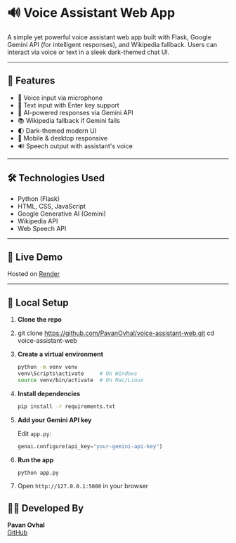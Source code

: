 # 🔊 Voice Assistant Web App

A simple yet powerful voice assistant web app built with Flask, Google Gemini API (for intelligent responses), and Wikipedia fallback. Users can interact via voice or text in a sleek dark-themed chat UI.

---

## 🧠 Features

- 🎤 Voice input via microphone
- 💬 Text input with Enter key support
- 🤖 AI-powered responses via Gemini API
- 📚 Wikipedia fallback if Gemini fails
- 🌓 Dark-themed modern UI
- 📱 Mobile & desktop responsive
- 🔊 Speech output with assistant's voice

---

## 🛠️ Technologies Used

- Python (Flask)
- HTML, CSS, JavaScript
- Google Generative AI (Gemini)
- Wikipedia API
- Web Speech API

---

## 🚀 Live Demo

Hosted on [Render](https://voice-assistant-djpx.onrender.com)

---

## 🧪 Local Setup

1. **Clone the repo**
2. 
   git clone https://github.com/PavanOvhal/voice-assistant-web.git
   cd voice-assistant-web
   
3. **Create a virtual environment**
   ```bash
   python -m venv venv
   venv\Scripts\activate     # On Windows
   source venv/bin/activate  # On Mac/Linux
   ```

4. **Install dependencies**
   ```bash
   pip install -r requirements.txt
   ```

5. **Add your Gemini API key**

   Edit `app.py`:
   ```python
   genai.configure(api_key="your-gemini-api-key")
   ```

6. **Run the app**
   ```bash
   python app.py
   ```

7. Open `http://127.0.0.1:5000` in your browser


## 🙋‍♂️ Developed By

**Pavan Ovhal**  
[GitHub](https://github.com/PavanOvhal)

